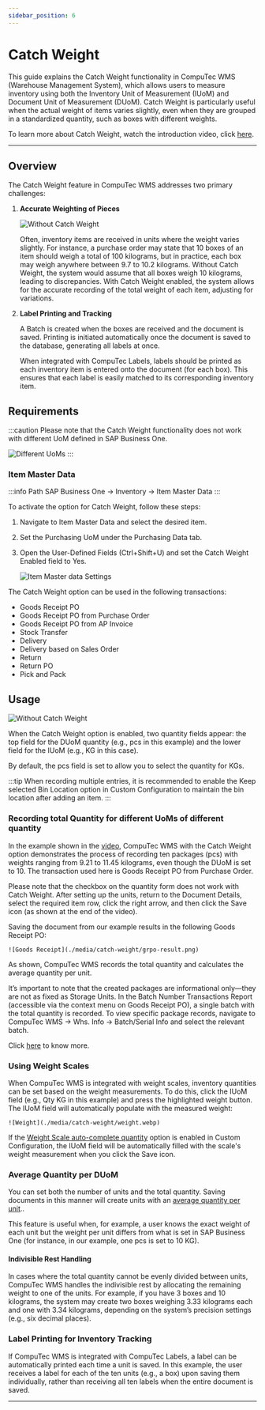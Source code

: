 ```yaml
---
sidebar_position: 6
---
```


# Catch Weight

This guide explains the Catch Weight functionality in CompuTec WMS (Warehouse Management System), which allows users to measure inventory using both the Inventory Unit of Measurement (IUoM) and Document Unit of Measurement (DUoM). Catch Weight is particularly useful when the actual weight of items varies slightly, even when they are grouped in a standardized quantity, such as boxes with different weights.

To learn more about Catch Weight, watch the introduction video, click [here](https://www.youtube.com/watch?v=XGptQ9TQ90U).

---

## Overview

The Catch Weight feature in CompuTec WMS addresses two primary challenges:

1. **Accurate Weighting of Pieces**

    ![Without Catch Weight](./media/catch-weight/catch-weight.png)

    Often, inventory items are received in units where the weight varies slightly. For instance, a purchase order may state that 10 boxes of an item should weigh a total of 100 kilograms, but in practice, each box may weigh anywhere between 9.7 to 10.2 kilograms. Without Catch Weight, the system would assume that all boxes weigh 10 kilograms, leading to discrepancies. With Catch Weight enabled, the system allows for the accurate recording of the total weight of each item, adjusting for variations.

2. **Label Printing and Tracking**

    A Batch is created when the boxes are received and the document is saved. Printing is initiated automatically once the document is saved to the database, generating all labels at once.

    When integrated with CompuTec Labels, labels should be printed as each inventory item is entered onto the document (for each box). This ensures that each label is easily matched to its corresponding inventory item.

## Requirements

:::caution
Please note that the Catch Weight functionality does not work with different UoM defined in SAP Business One.

![Different UoMs](./media/catch-weight/different-uoms.png)
:::

### Item Master Data

:::info Path
SAP Business One → Inventory → Item Master Data
:::

To activate the option for Catch Weight, follow these steps:

1. Navigate to Item Master Data and select the desired item.
2. Set the Purchasing UoM under the Purchasing Data tab.
3. Open the User-Defined Fields (Ctrl+Shift+U) and set the Catch Weight Enabled field to Yes.

    ![Item Master data Settings](./media/catch-weight/item-master-data-settings.png)

The Catch Weight option can be used in the following transactions:

- Goods Receipt PO
- Goods Receipt PO from Purchase Order
- Goods Receipt PO from AP Invoice
- Stock Transfer
- Delivery
- Delivery based on Sales Order
- Return
- Return PO
- Pick and Pack

## Usage

![Without Catch Weight](./media/catch-weight/grpo-usage.png)

When the Catch Weight option is enabled, two quantity fields appear: the top field for the DUoM quantity (e.g., pcs in this example) and the lower field for the IUoM (e.g., KG in this case).

By default, the pcs field is set to allow you to select the quantity for KGs.

:::tip
When recording multiple entries, it is recommended to enable the Keep selected Bin Location option in Custom Configuration to maintain the bin location after adding an item.
:::

### Recording total Quantity for different UoMs of different quantity

In the example shown in the [video](https://www.youtube.com/watch?v=HHxk_J8FX1E), CompuTec WMS with the Catch Weight option demonstrates the process of recording ten packages (pcs) with weights ranging from 9.21 to 11.45 kilograms, even though the DUoM is set to 10. The transaction used here is Goods Receipt PO from Purchase Order.

Please note that the checkbox on the quantity form does not work with Catch Weight. After setting up the units, return to the Document Details, select the required item row, click the right arrow, and then click the Save icon (as shown at the end of the video).

Saving the document from our example results in the following Goods Receipt PO:

    ![Goods Receipt](./media/catch-weight/grpo-result.png)

As shown, CompuTec WMS records the total quantity and calculates the average quantity per unit.

It’s important to note that the created packages are informational only—they are not as fixed as Storage Units. In the Batch Number Transactions Report (accessible via the context menu on Goods Receipt PO), a single batch with the total quantity is recorded. To view specific package records, navigate to CompuTec WMS → Whs. Info → Batch/Serial Info and select the relevant batch.

Click [here](https://www.youtube.com/shorts/lJHc8UuSsT8) to know more.

### Using Weight Scales

When CompuTec WMS is integrated with weight scales, inventory quantities can be set based on the weight measurements. To do this, click the IUoM field (e.g., Qty KG in this example) and press the highlighted weight button. The IUoM field will automatically populate with the measured weight:

    ![Weight](./media/catch-weight/weight.webp)

If the [Weight Scale auto-complete quantity](../administrator-guide/custom-configuration/custom-configuration-functions/common.md) option is enabled in Custom Configuration, the IUoM field will be automatically filled with the scale's weight measurement when you click the Save icon.

### Average Quantity per DUoM

You can set both the number of units and the total quantity. Saving documents in this manner will create units with an [average quantity per unit](https://www.youtube.com/shorts/w_7l1lH6eTs)..

This feature is useful when, for example, a user knows the exact weight of each unit but the weight per unit differs from what is set in SAP Business One (for instance, in our example, one pcs is set to 10 KG).

#### Indivisible Rest Handling

In cases where the total quantity cannot be evenly divided between units, CompuTec WMS handles the indivisible rest by allocating the remaining weight to one of the units. For example, if you have 3 boxes and 10 kilograms, the system may create two boxes weighing 3.33 kilograms each and one with 3.34 kilograms, depending on the system’s precision settings (e.g., six decimal places).

### Label Printing for Inventory Tracking

If CompuTec WMS is integrated with CompuTec Labels, a label can be automatically printed each time a unit is saved. In this example, the user receives a label for each of the ten units (e.g., a box) upon saving them individually, rather than receiving all ten labels when the entire document is saved.

---
